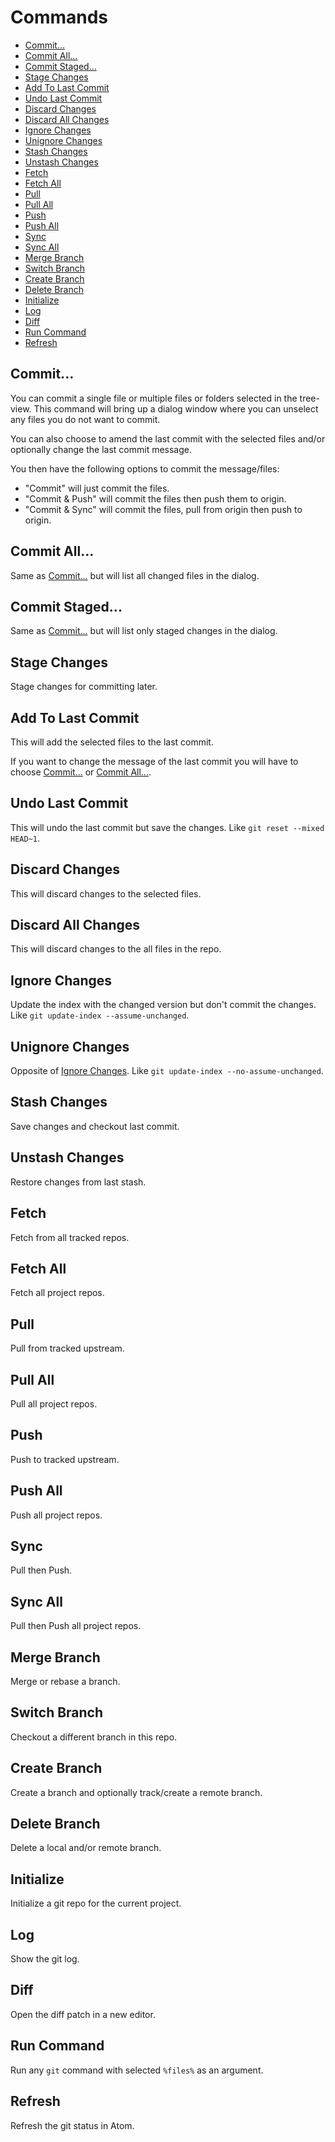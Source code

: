 <!-- lint disable list-item-indent -->

# Commands

- [Commit...](#commit)
- [Commit All...](#commit-all)
- [Commit Staged...](#commit-staged)
- [Stage Changes](#stage-changes)
- [Add To Last Commit](#add-to-last-commit)
- [Undo Last Commit](#undo-last-commit)
- [Discard Changes](#discard-changes)
- [Discard All Changes](#discard-all-changes)
- [Ignore Changes](#ignore-changes)
- [Unignore Changes](#unignore-changes)
- [Stash Changes](#stash-changes)
- [Unstash Changes](#unstash-changes)
- [Fetch](#fetch)
- [Fetch All](#fetch-all)
- [Pull](#pull)
- [Pull All](#pull-all)
- [Push](#push)
- [Push All](#push-all)
- [Sync](#sync)
- [Sync All](#sync-all)
- [Merge Branch](#merge-branch)
- [Switch Branch](#switch-branch)
- [Create Branch](#create-branch)
- [Delete Branch](#delete-branch)
- [Initialize](#initialize)
- [Log](#log)
- [Diff](#diff)
- [Run Command](#run-command)
- [Refresh](#refresh)

## Commit...

You can commit a single file or multiple files or folders selected in the tree-view.
This command will bring up a dialog window where you can unselect any files you do not want to commit.

You can also choose to amend the last commit with the selected files and/or optionally change the last commit message.

You then have the following options to commit the message/files:

- "Commit" will just commit the files.
- "Commit & Push" will commit the files then push them to origin.
- "Commit & Sync" will commit the files, pull from origin then push to origin.

## Commit All...

Same as [Commit...](#commit) but will list all changed files in the dialog.

## Commit Staged...

Same as [Commit...](#commit) but will list only staged changes in the dialog.

## Stage Changes

Stage changes for committing later.

## Add To Last Commit

This will add the selected files to the last commit.

If you want to change the message of the last commit you will have to choose [Commit...](#commit) or [Commit All...](#commit-all).

## Undo Last Commit

This will undo the last commit but save the changes. Like `git reset --mixed HEAD~1`.

## Discard Changes

This will discard changes to the selected files.

## Discard All Changes

This will discard changes to the all files in the repo.

## Ignore Changes

Update the index with the changed version but don't commit the changes. Like `git update-index --assume-unchanged`.

## Unignore Changes

Opposite of [Ignore Changes](#ignore-changes). Like `git update-index --no-assume-unchanged`.

## Stash Changes

Save changes and checkout last commit.

## Unstash Changes

Restore changes from last stash.

## Fetch

Fetch from all tracked repos.

## Fetch All

Fetch all project repos.

## Pull

Pull from tracked upstream.

## Pull All

Pull all project repos.

## Push

Push to tracked upstream.

## Push All

Push all project repos.

## Sync

Pull then Push.

## Sync All

Pull then Push all project repos.

## Merge Branch

Merge or rebase a branch.

## Switch Branch

Checkout a different branch in this repo.

## Create Branch

Create a branch and optionally track/create a remote branch.

## Delete Branch

Delete a local and/or remote branch.

## Initialize

Initialize a git repo for the current project.

## Log

Show the git log.

## Diff

Open the diff patch in a new editor.

## Run Command

Run any `git` command with selected `%files%` as an argument.

## Refresh

Refresh the git status in Atom.

